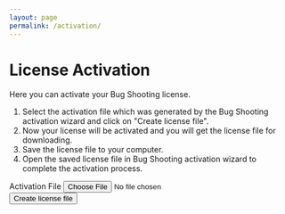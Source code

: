 ```yaml
---
layout: page
permalink: /activation/
---
```


<h1>License Activation</h1>
<p>Here you can activate your Bug Shooting license.</p>
<ol>
  <li>Select the activation file which was generated by the Bug Shooting activation wizard and click on "Create license file".</li>
  <li>Now your license will be activated and you will get the license file for downloading.</li>
  <li>Save the license file to your computer.</li>
  <li>Open the saved license file in Bug Shooting activation wizard to complete the activation process.</li>
</ol>

<div id="errorMessage" class="alert alert-danger" role="alert" style="display:none"></div>

<form id="submitform">
  <div class="row mb-3">
    <div class="form-group">
      <label for="activationfile" class="col-sm-2 col-form-label">Activation File</label>
      <input class="form-control" type="file" required name="activationfile" id="activationfile" >
    </div>
  </div>
  <div class="row mb-3">
    <div class="form-group">
      <button class="btn btn-lg btn-primary btn-block" type="submit">Create license file</button>
    </div>
  </div>
</form>

<script type="text/javascript">

  const form = document.getElementById('submitform');
  
  form.addEventListener('submit', (event) => {
    // disable default action
    event.preventDefault();
  
    var request = new XMLHttpRequest();

    request.addEventListener('load', function( event ) {
      form.reset();

		  var tempEl = document.createElement("a");
    	document.body.appendChild(tempEl);
    	tempEl.style = "display: none";
      url = window.URL.createObjectURL(request.response);
      tempEl.href = url;
      tempEl.download = 'License.xml';
      tempEl.click();
		  window.URL.revokeObjectURL(url);

    } );

    request.addEventListener('error', function( event ) {
      form.reset();
      document.getElementById("errorMessage").style.display = "block";
      document.getElementById("errorMessage").innerText = "Hallo Jennifer!";
    } );

    request.open("POST", "https://services.bugshooting.com/rest/activatelicense", true);
    request.responseType = "blob";
  
    var data = new FormData();
    data.append('activationfile', document.getElementById("activationfile").files[0]);
  
    request.send(data);
        
  });
 
</script>
